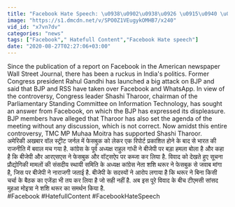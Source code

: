 ```yaml
---
title: "Facebook Hate Speech: \u0938\u0902\u0938\u0926 \u0915\u0940 \u0915\u092e\u0947\u091f\u0940 \u092e\u0947\u0902 \u092c\u0935\u093e\u0932,Shashi Tharoor \u0915\u0947 \u0938\u092e\u0930\u094d\u0925\u0928 \u092e\u0947\u0902 TMC MP \u0935\u0928\u0907\u0902\u0921\u093f\u092f\u093e \u0939\u093f\u0902\u0926\u0940"
image: "https://s1.dmcdn.net/v/SPO0Z1VEugykOMHB7/x240"
vid_id: "x7vn7dv"
categories: "news"
tags: ["Facebook"," Hatefull Content","Facebook Hate speech"]
date: "2020-08-27T02:27:06+03:00"
---
```

Since the publication of a report on Facebook in the American newspaper Wall Street Journal, there has been a ruckus in India's politics. Former Congress president Rahul Gandhi has launched a big attack on BJP and said that BJP and RSS have taken over Facebook and WhatsApp. In view of the controversy, Congress leader Shashi Tharoor, chairman of the Parliamentary Standing Committee on Information Technology, has sought an answer from Facebook, on which the BJP has expressed its displeasure. BJP members have alleged that Tharoor has also set the agenda of the meeting without any discussion, which is not correct. Now amidst this entire controversy, TMC MP Muhaa Moitra has supported Shashi Tharoor.   <br>अमेरिकी अखबार वॉल स्ट्रीट जर्नल  में फेसबुक को  लेकर एक रिपोर्ट प्रकाशित होने के बाद से भारत की राजनीति में बवाल मच गया है. कांग्रेस  के पूर्व अध्यक्ष राहुल गांधी ने  बीजेपी पर बड़ा हमला बोला है और कहा है कि बीजेपी और आरएसएस ने फेसबुक और वॉट्सऐप पर कब्जा कर लिया है. विवाद को देखते हुए सूचना प्रौद्योगिकी  मामलों की संसदीय स्थायी समिति के अध्यक्ष कांग्रेस नेता शशि थरूर ने फेसबुक से जवाब मांगा है, जिस पर बीजेपी ने नाराजगी जताई है. बीजेपी के सदस्यों ने आरोप लगाया है कि थरूर ने बिना किसी चर्चा के बैठक का एजेंडा भी तय कर लिया है जो सही नहीं है. अब इस पूरे विवाद के बीच टीएमसी सांसद मुहआ मोइत्रा ने शशि थरूर का समर्थन किया है.   <br>#Facebook  #HatefullContent #FacebookHateSpeech
